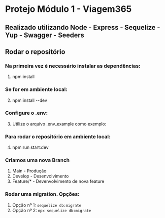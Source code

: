 # Protejo Módulo 1 - Viagem365
## Realizado utilizando Node - Express - Sequelize - Yup - Swagger - Seeders

## Rodar o repositório

### Na primeira vez é necessário instalar as dependências:
1. npm install

### Se for em ambiente local:
2. npm install --dev

### Configure o .env:
3.  Utilize o arquivo .env_example como exemplo:

### Para rodar o repositório em ambiente local:
4. npm run start:dev

### Criamos uma nova Branch
1. Main - Produção
2. Develop - Desenvolvimento
3. Feature/* - Devenvolvimento de nova feature

### Rodar uma migration. Opções:
1. Opção nº 1: `sequelize db:migrate`
2. Opção nº 2: `npx sequelize db:migrate`